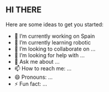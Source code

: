 ## HI THERE 




Here are some ideas to get you started:

- 🔭 I’m currently working on Spain
- 🌱 I’m currently learning robotic
- 👯 I’m looking to collaborate on ...
- 🤔 I’m looking for help with ...
- 💬 Ask me about ...
- 📫 How to reach me: ...
- 😄 Pronouns: ...
- ⚡ Fun fact: ...


